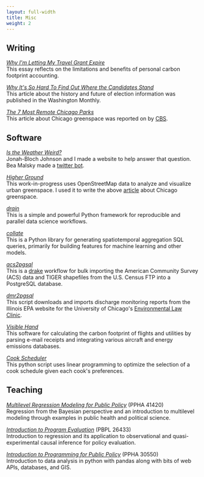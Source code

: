 ```yaml
---
layout: full-width
title: Misc
weight: 2
---
```


## Writing
[*Why I'm Letting My Travel Grant Expire*](https://knowledge.uchicago.edu/record/2773)<br/>This essay reflects on the limitations and benefits of personal carbon footprint accounting.

[*Why It's So Hard To Find Out Where the Candidates Stand*](http://washingtonmonthly.com/2016/11/04/why-its-so-hard-to-find-out-where-the-candidates-stand/)<br/> This article about the history and future of election information was published in the Washington Monthly.

[*The 7 Most Remote Chicago Parks*](articles/17/chicago-parks)<br/>This article about Chicago greenspace was reported on by [CBS](https://chicago.cbslocal.com/2017/11/06/park-566-master-plan/).

## Software
[*Is the Weather Weird?*](https://www.istheweatherweird.com)<br/>Jonah-Bloch Johnson and I made a website to help answer that question. Bea Malsky made a [twitter bot](https://twitter.com/itww_chicago).

[*Higher Ground*](https://github.com/potash/higher-ground)<br/>This work-in-progress uses OpenStreetMap data to analyze and visualize urban greenspace. I used it to write the above [article](articles/17/chicago-parks) about Chicago greenspace.

[*drain*](https://github.com/potash/drain)<br/>This is a simple and powerful Python framework for reproducible and parallel data science workflows.

[*collate*](https://github.com/dssg/collate)<br/>This is a Python library for generating spatiotemporal aggregation SQL queries, primarily for building features for machine learning and other models.

[*acs2pgsql*](https://github.com/dssg/acs2pgsql)<br/>This is a [drake](https://github.com/factual/drake) workflow for bulk importing the American Community Survey (ACS) data and TIGER shapefiles from the U.S. Census FTP into a PostgreSQL database.

[*dmr2pgsql*](https://github.com/dssg/il-dmr)<br/>This script downloads and imports discharge monitoring reports from the Illinois EPA website for the University of Chicago's [Environmental Law Clinic](http://www.law.uchicago.edu/clinics/environmental).

[*Visible Hand*](https://github.com/potash/visiblehand-core)<br/>This software for calculating the carbon footprint of flights and utilities by parsing e-mail receipts and integrating various aircraft and energy emissions databases.

[*Cook Scheduler*](https://github.com/potash/cook_scheduler)<br/>This python script uses linear programming to optimize the selection of a cook schedule given each cook's preferences.

## Teaching

[*Multilevel Regression Modeling for Public Policy*](assets/pdf/syllabus/multilevel.pdf) (PPHA 41420)<br/>
Regression from the Bayesian perspective and an introduction to multilevel modeling through examples in public health and political science.

[*Introduction to Program Evaluation*](assets/pdf/syllabus/program_eval.pdf) (PBPL 26433)<br/>
Introduction to regression and its application to observational and quasi-experimental causal inference for policy evaluation.

[*Introduction to Programming for Public Policy*](https://harris-ippp.github.io/) (PPHA 30550)<br/>
Introduction to data analysis in python with pandas along with bits of web APIs, databases, and GIS.
